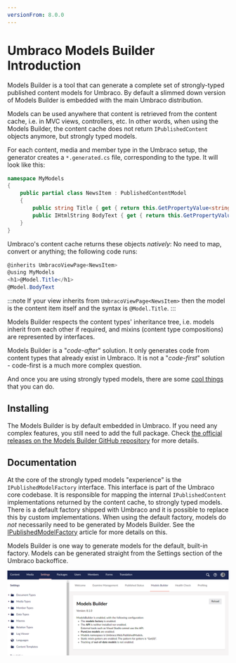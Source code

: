 ```yaml
---
versionFrom: 8.0.0
---
```


# Umbraco Models Builder Introduction

Models Builder is a tool that can generate a complete set of strongly-typed published content models for Umbraco. By default a slimmed down version of Models Builder is embedded with the main Umbraco distribution. 

Models can be used anywhere that content is retrieved from the content cache, i.e. in MVC views, controllers, etc. In other words, when using the Models Builder, the content cache does not return `IPublishedContent` objects anymore, but strongly typed models.

For each content, media and member type in the Umbraco setup, the generator creates a `*.generated.cs` file, corresponding to the type. It will look like this:

```csharp
namespace MyModels
{
    public partial class NewsItem : PublishedContentModel
    {
        public string Title { get { return this.GetPropertyValue<string>("title"); } }
        public IHtmlString BodyText { get { return this.GetPropertyValue<IHtmlString>("bodyText"); } }
    }
}
```

Umbraco's content cache returns these objects _natively_: No need to map, convert or anything; the following code runs:

```csharp
@inherits UmbracoViewPage<NewsItem>
@using MyModels
<h1>@Model.Title</h1>
@Model.BodyText
```

:::note
If your view inherits from `UmbracoViewPage<NewsItem>` then the model is the content item itself and the syntax is `@Model.Title`.
:::

Models Builder respects the content types' inheritance tree, i.e. models inherit from each other if required, and mixins (content type compositions) are represented by interfaces.

Models Builder is a "*code-after*" solution. It only generates code from content types that already exist in Umbraco. It is not a "*code-first*" solution - code-first is a much more complex question.

And once you are using strongly typed models, there are some [cool things](CoolThingsWithModels.md) that you can do.

## Installing

The Models Builder is by default embedded in Umbraco. If you need any complex features, you still need to add the full package.
Check [the official releases on the Models Builder GitHub repository](https://github.com/zpqrtbnk/Zbu.ModelsBuilder/releases) for more details.

## Documentation

At the core of the strongly typed models "experience" is the `IPublishedModelFactory` interface. This interface is part of the Umbraco core codebase. It is responsible for mapping the internal `IPublishedContent` implementations returned by the content cache, to strongly typed models. There is a default factory shipped with Umbraco and it is possible to replace this by custom implementations. When using the default factory, models do *not* necessarily need to be generated by Models Builder. See the [IPublishedModelFactory](IPublishedModelFactory.md) article for more details on this.

Models Builder is one way to generate models for the default, built-in factory. Models can be generated straight from the Settings section of the Umbraco backoffice. 

![Models Builder Dashboard](images/ModelsBuilderDashboard.png)